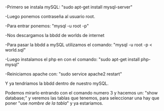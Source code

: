 -Primero se instala mySQL:
"sudo apt-get install mysql-server"

-Luego ponemos contraseña al usuario root.

-Para entrar ponemos:
"mysql -u root -p"

-Nos descargamos la bbdd de worlds de internet

-Para pasar la bbdd a mySQL utilizamos el comando:
"mysql -u root -p < world.sql"

-Luego instalamos el php en con el comando:
"sudo apt-get install php-mysql"

-Reiniciamos apache con:
"sudo service apache2 restart"

Y ya tendriamos la bbdd dentro de  nuestro mySQL.

Podemos mirarlo entrando con el comando numero 3 y hacemos un:
"show database;" y veremos las tablas que tenemos, para seleccionar una hay que poner "use *nombre de la tabla*" y ya estariamos.
